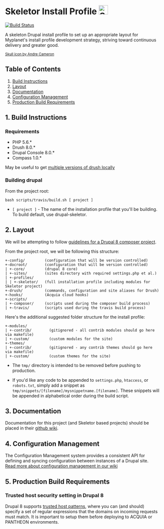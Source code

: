 # Skeletor Install Profile <img  height="30px" width="30px" src="https://cdn.rawgit.com/wiki/myplanetdigital/drupal-skeletor/images/noun_131083_cc.svg" alt="Skeletor"> 

[![Build Status](https://travis-ci.org/myplanetdigital/drupal-skeletor.svg?branch=8.x)](https://travis-ci.org/myplanetdigital/drupal-skeletor)

A skeleton Drupal install profile to set up an appropriate layout for Myplanet's install profile development strategy, striving toward continuous delivery and greater good.

<small>[Skull icon by Andre Cameron](https://thenounproject.com/CrocodileJock/collection/skulls/?oq=skull&cidx=0&i=131083)</small>

## Table of Contents

1. [Build Instructions](#1-build-instructions)
2. [Layout](#2-layout)
3. [Documentation](#3-documentation)
4. [Configuration Management](#4-configuration-management)
5. [Production Build Requirements](#5-production-build-requirements)

## 1. Build Instructions

### Requirements

* PHP 5.6.*
* Drush 8.0.*
* Drupal Console 8.0.*
* Compass 1.0.*

May be useful to get [multiple versions of drush locally](https://www.lullabot.com/articles/switching-drush-versions)

### Building drupal

From the project root:

`bash scripts/travis/build.sh [ project ]`

* `[ project ]` - The name of the installation profile that you'll be building. To build default, use drupal-skeletor.

## 2. Layout

We will be attempting to follow [guidelines for a Drupal 8 composer project](https://github.com/drupal-composer/drupal-project).

From the project root, we will be following this structure:

    +-config/         (configuration that will be version controlled)
    +-docroot/        (configuration that will be version controlled)
    | +-core/         (drupal 8 core)
    | +-sites/        (sites directory with required settings.php et al.)
    | +-profiles/     
    | | +-skeletor/   (full installation profile including modules for Skeletor project)
    +-drush/          (commands, configuration and site aliases for Drush)
    +-hooks/          (Acquia cloud hooks)
    +-scripts/        
    | +-composer/     (scripts used during the composer build process)
    | +-travis/       (scripts used during the travis build process)

Here's the additional suggested folder structure for the install profile:

    +-modules/
    | +-contrib/        (gitignored - all contrib modules should go here via makefile)
    | +-custom/         (custom modules for the site)
    +-themes/
    | +-contrib/        (gitignored - any contrib themes should go here via makefile)
    | +-custom/         (custom themes for the site)

* The `tmp/` directory is intended to be removed before pushing to production.

* If you'd like any code to be appended to `settings.php`, `htaccess`, or `robots.txt`, simply add a
snippet as `tmp/snippets/[filename]/mysnippetname.[filename]`. These snippets will be appended in alphabetical order during the build script.

## 3. Documentation

Documentation for this project (and Skeletor based projects) should be placed in their [github
wiki](/wiki).

## 4. Configuration Management

The Configuration Management system provides a consistent API for defining and 
syncing configuration between instances of a Drupal site. [Read more about 
configuration management in our wiki](https://github.com/myplanetdigital/drupal-skeletor/wiki/Setup-&-Working-with-Configuration-Management)

## 5. Production Build Requirements

### Trusted host security setting in Drupal 8

Drupal 8 supports [trusted host patterns](https://www.drupal.org/node/2410395), where you can (and should) 
specify a set of regular expressions that the domains on incoming requests must match. 
It is important to setup them before deploying to ACQUIA or PANTHEON environments.

